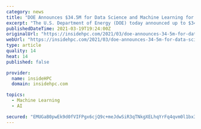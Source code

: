 ```yaml
---
category: news
title: "DOE Announces $34.5M for Data Science and Machine Learning for Climate Solutions"
excerpt: "The U.S. Department of Energy (DOE) today announced up to $34.5 million for research tools for scientific discoveries, including clean energy and climate solutions. Two new funding opportunities will support researchers using data science and computation-based methods—including artificial intelligence and machine learning—to tackle basic science challenges,"
publishedDateTime: 2021-03-19T19:24:00Z
originalUrl: "https://insidehpc.com/2021/03/doe-announces-34-5m-for-data-science-and-computation-tools-for-climate-solutions/"
webUrl: "https://insidehpc.com/2021/03/doe-announces-34-5m-for-data-science-and-computation-tools-for-climate-solutions/"
type: article
quality: 14
heat: 14
published: false

provider:
  name: insideHPC
  domain: insidehpc.com

topics:
  - Machine Learning
  - AI

secured: "EMUGaB0pwEk9d0fVIFPgx6cjQ9c+meJdwSiR3qTNkgXELhqYrFq4qvm0l1bx3aQa9aqWEvnX3enISIqfUmwNUvlU06VHv677nYGbNJVXftiswAtE0q0PQy1qUF9GPULBVQjNXV6dIhsj6kU5xt6WB6df3geEkQDyADUE/UepkwpR59BUtz5gKFvfll7PmG9HiGTOLxh9r0aaiHP+cwVNMRrvhH09tbJQ2/DDhYBcQfrpcyGy9S5ALos1vVzcNbq7vNA+z9+aHijdk0NpASS5ogtDWQo8g5SDPs61hC994mdpkQuDe9vKfWPOWM1p9zQKhUsVavpakhpamtGYAPy0fj00yr4P0EnPqjCipe4XNIE=;MKggAEveo8Alv4NI0w4NPw=="
---
```


